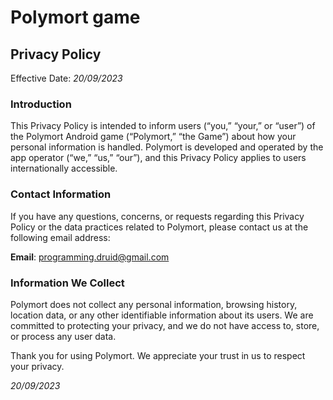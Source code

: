 # Polymort game

## Privacy Policy

Effective Date: *20/09/2023*

### Introduction

This Privacy Policy is intended to inform users (“you,” “your,” or “user”) of the Polymort Android game (“Polymort,” “the Game”) about how your personal information is handled. Polymort is developed and operated by the app operator (“we,” “us,” “our”), and this Privacy Policy applies to users internationally accessible.

### Contact Information

If you have any questions, concerns, or requests regarding this Privacy Policy or the data practices related to Polymort, please contact us at the following email address:

**Email**: programming.druid@gmail.com

### Information We Collect

Polymort does not collect any personal information, browsing history, location data, or any other identifiable information about its users. We are committed to protecting your privacy, and we do not have access to, store, or process any user data.

Thank you for using Polymort. We appreciate your trust in us to respect your privacy.

*20/09/2023*
